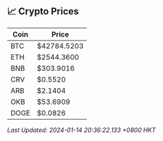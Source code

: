 ## 📈 Crypto Prices

| Coin | Price |
| ---- | ----- |
| BTC | $42784.5203 |
| ETH | $2544.3600 |
| BNB | $303.9016 |
| CRV | $0.5520 |
| ARB | $2.1404 |
| OKB | $53.6909 |
| DOGE | $0.0826 |

_Last Updated: 2024-01-14 20:36:22.133 +0800 HKT_